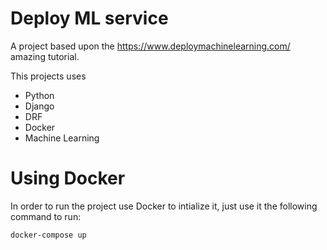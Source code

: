 # Deploy ML service


A project based upon the https://www.deploymachinelearning.com/ amazing tutorial. 

This projects uses 
* Python
* Django
* DRF
* Docker
* Machine Learning


# Using Docker 

In order to run the project use Docker to intialize it, just use it the following command to run:

```docker-compose up```
